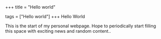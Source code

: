 +++
title = "Hello world"

tags = ["Hello world"]
+++
Hello World

This is the start of my personal webpage. Hope to periodically start filling this space
with exciting news and random content..
